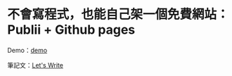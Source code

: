 # 不會寫程式，也能自己架一個免費網站：Publii + Github pages

Demo：[demo](https://auguston.github.io/letswrite-publii-github-pages/)

筆記文：[Let's Write](https://letswrite.tw/publii-github-pages/)
